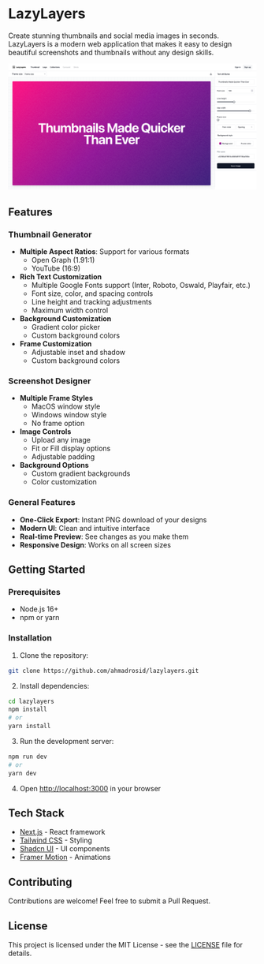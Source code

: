 # LazyLayers

Create stunning thumbnails and social media images in seconds. LazyLayers is a modern web application that makes it easy to design beautiful screenshots and thumbnails without any design skills.

![LazyLayers Demo](./demo.png)

## Features

### Thumbnail Generator
- **Multiple Aspect Ratios**: Support for various formats
  - Open Graph (1.91:1)
  - YouTube (16:9)
- **Rich Text Customization**
  - Multiple Google Fonts support (Inter, Roboto, Oswald, Playfair, etc.)
  - Font size, color, and spacing controls
  - Line height and tracking adjustments
  - Maximum width control
- **Background Customization**
  - Gradient color picker
  - Custom background colors
- **Frame Customization**
  - Adjustable inset and shadow
  - Custom background colors

### Screenshot Designer
- **Multiple Frame Styles**
  - MacOS window style
  - Windows window style
  - No frame option
- **Image Controls**
  - Upload any image
  - Fit or Fill display options
  - Adjustable padding
- **Background Options**
  - Custom gradient backgrounds
  - Color customization

### General Features
- **One-Click Export**: Instant PNG download of your designs
- **Modern UI**: Clean and intuitive interface
- **Real-time Preview**: See changes as you make them
- **Responsive Design**: Works on all screen sizes

## Getting Started

### Prerequisites

- Node.js 16+ 
- npm or yarn

### Installation

1. Clone the repository:
```bash
git clone https://github.com/ahmadrosid/lazylayers.git
```

2. Install dependencies:
```bash
cd lazylayers
npm install
# or
yarn install
```

3. Run the development server:
```bash
npm run dev
# or
yarn dev
```

4. Open [http://localhost:3000](http://localhost:3000) in your browser

## Tech Stack

- [Next.js](https://nextjs.org/) - React framework
- [Tailwind CSS](https://tailwindcss.com/) - Styling
- [Shadcn UI](https://ui.shadcn.com/) - UI components
- [Framer Motion](https://www.framer.com/motion/) - Animations

## Contributing

Contributions are welcome! Feel free to submit a Pull Request.

## License

This project is licensed under the MIT License - see the [LICENSE](LICENSE) file for details.
